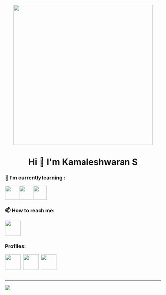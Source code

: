 <div align="center"><img  src="https://media.tenor.com/2nKSTDDekOgAAAAC/coding-kira.gif" width="450" ></div>
<h1 align="center"> Hi 👋 I'm Kamaleshwaran S</h1>

<h3>🌱 I’m currently learning :</h3>

<img src="https://img.icons8.com/external-flaticons-flat-flat-icons/1x/external-java-computer-programming-flaticons-flat-flat-icons.png" width="45"><img src="https://img.icons8.com/fluency/256/c-plus-plus-logo.png" width="45"><img src="https://img.icons8.com/fluency/256/python.png" width="45">

<h3>📫 How to reach me:</h3>

<a href="mailto:shankarkamal52@gmail.com"> 
<img src="https://img.icons8.com/bubbles/1x/gmail-new.png"width="50"></a><br>

<h3> Profiles:</h3>
<a href="https://www.linkedin.com/in/kamaleshwaran-s-21654224b">
<img src="https://img.icons8.com/external-justicon-lineal-color-justicon/256/external-linkedin-social-media-justicon-lineal-color-justicon.png" width="50"></a>&nbsp

<a href="https://www.facebook.com/kamaleshwaran.shankar?mibextid=ZbWKwL ">
<img src="https://img.icons8.com/external-justicon-lineal-color-justicon/256/external-facebook-social-media-justicon-lineal-color-justicon.png" width="50"></a>&nbsp

<a href="https://twitter.com/Kamaleshwaran_3?t=jk3FaXFUiVZtsazx_Y_v_A&s=09">
<img src="https://img.icons8.com/external-justicon-lineal-color-justicon/256/external-twitter-social-media-justicon-lineal-color-justicon.png" width="50"></a><br><br>
<hr>
<a href="https://github.com/Kamaleshwaran11">
<img src="https://raw.githubusercontent.com/kishanrajput23/kishanrajput23/main/images/footer.png"></a>
